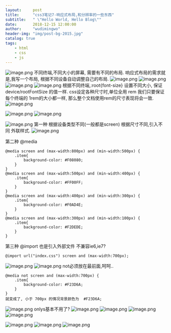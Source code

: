 ```yaml
---
layout:     post
title:      "css3笔记7-响应式布局,和分辨率的一些东西"
subtitle:   " \"Hello World, Hello Blog\""
date:       2018-12-15 12:00:00
author:     "wudimingwo"
header-img: "img/post-bg-2015.jpg"
catalog: true
tags:
    - html
    - css
    - js
---
```




![image.png](https://upload-images.jianshu.io/upload_images/13637909-1b4e49488de5982f.png?imageMogr2/auto-orient/strip%7CimageView2/2/w/1240)
不同终端,不同大小的屏幕,
需要有不同的布局.
响应式布局的需求就是,我写一个布局,
根据不同设备自动调整自己的布局.
![image.png](https://upload-images.jianshu.io/upload_images/13637909-bf1a6f689cac1801.png?imageMogr2/auto-orient/strip%7CimageView2/2/w/1240)
![image.png](https://upload-images.jianshu.io/upload_images/13637909-2810692f4c4c35ce.png?imageMogr2/auto-orient/strip%7CimageView2/2/w/1240)
![image.png](https://upload-images.jianshu.io/upload_images/13637909-d1870236cfe636db.png?imageMogr2/auto-orient/strip%7CimageView2/2/w/1240)
![image.png](https://upload-images.jianshu.io/upload_images/13637909-ec481e92d166b232.png?imageMogr2/auto-orient/strip%7CimageView2/2/w/1240)
根据不同终端,:root{font-size} 设置不同大小,
保证device/rootFontSize 的值一样.
css设定各种尺寸时,单位全用 rem
我们只要保证每个终端的 1rem的大小都一样,
那么整个文档使用rem的尺寸表现将会一致.
![image.png](https://upload-images.jianshu.io/upload_images/13637909-32fc4f959d0d2e26.png?imageMogr2/auto-orient/strip%7CimageView2/2/w/1240)

![image.png](https://upload-images.jianshu.io/upload_images/13637909-5b5a7412bec89afb.png?imageMogr2/auto-orient/strip%7CimageView2/2/w/1240)
![image.png](https://upload-images.jianshu.io/upload_images/13637909-5939471c132c2ea3.png?imageMogr2/auto-orient/strip%7CimageView2/2/w/1240)

![image.png](https://upload-images.jianshu.io/upload_images/13637909-cb1f99501af54f99.png?imageMogr2/auto-orient/strip%7CimageView2/2/w/1240)
第一种
根据设备类型不同(一般都是screen) 根据尺寸不同,引入不同 外联样式.
![image.png](https://upload-images.jianshu.io/upload_images/13637909-8b3f19353b40a5fc.png?imageMogr2/auto-orient/strip%7CimageView2/2/w/1240)

第二种 @media
```
@media screen and (max-width:800px) and (min-width:500px) {
    .item{
        background-color: #F08080;
    }
}
@media screen and (max-width:500px) and (min-width:400px) {
    .item{
        background-color: #FF00FF;
    }
}
@media screen and (max-width:400px) and (min-width:300px) {
    .item{
        background-color: #F0AD4E;
    }
}
@media screen and (max-width:300px) and (min-width:100px) {
    .item{
        background-color: #F2DEDE;
    }
}
```
第三种 @import 也是引入外部文件
不兼容ie6,ie7?
```
@import url("index.css") screen and (max-width:700px);
```
![image.png](https://upload-images.jianshu.io/upload_images/13637909-99acaadda21bc8b6.png?imageMogr2/auto-orient/strip%7CimageView2/2/w/1240)
![image.png](https://upload-images.jianshu.io/upload_images/13637909-ede55077cdef7b44.png?imageMogr2/auto-orient/strip%7CimageView2/2/w/1240)
not必须放在最前面,呵呵..
```
@media not screen and (max-width:700px) {
    .item{
        background-color: #F23D6A;
    }
}
就变成了, 小于 700px 的情况背景颜色为  #F23D6A;
```
![image.png](https://upload-images.jianshu.io/upload_images/13637909-7124e91ce1f8cb2a.png?imageMogr2/auto-orient/strip%7CimageView2/2/w/1240)
onlys基本不用了?
![image.png](https://upload-images.jianshu.io/upload_images/13637909-ef93546c94d950d4.png?imageMogr2/auto-orient/strip%7CimageView2/2/w/1240)
![image.png](https://upload-images.jianshu.io/upload_images/13637909-1fedc040e285237d.png?imageMogr2/auto-orient/strip%7CimageView2/2/w/1240)
![image.png](https://upload-images.jianshu.io/upload_images/13637909-e1670e226ac78299.png?imageMogr2/auto-orient/strip%7CimageView2/2/w/1240)
![image.png](https://upload-images.jianshu.io/upload_images/13637909-071cde4111ad988e.png?imageMogr2/auto-orient/strip%7CimageView2/2/w/1240)

![image.png](https://upload-images.jianshu.io/upload_images/13637909-6b0440da9300fd6b.png?imageMogr2/auto-orient/strip%7CimageView2/2/w/1240)
![image.png](https://upload-images.jianshu.io/upload_images/13637909-8e815785516fe09c.png?imageMogr2/auto-orient/strip%7CimageView2/2/w/1240)
![image.png](https://upload-images.jianshu.io/upload_images/13637909-8866366db37bb0c3.png?imageMogr2/auto-orient/strip%7CimageView2/2/w/1240)
